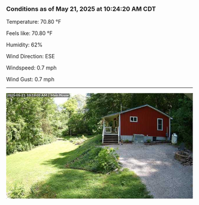 ### Conditions as of May 21, 2025 at 10:24:20 AM CDT 

Temperature: 70.80 &deg;F

Feels like: 70.80 &deg;F

Humidity: 62%

Wind Direction: ESE

Windspeed: 0.7 mph

Wind Gust: 0.7 mph

---

<img src="./images/latest.jpeg"/>

